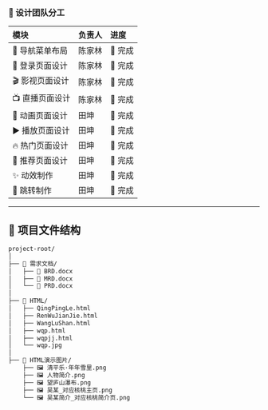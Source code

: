 ### 🎯 设计团队分工

| 模块 | 负责人 | 进度 |
|:----|:------|:----|
| 🧭 导航菜单布局 | 陈家林 | 🔄 完成 |
| 🔐 登录页面设计 | 陈家林 | 🔄 完成 |
| 🎬 影视页面设计 | 陈家林 | 🔄 完成 |
| 📺 直播页面设计 | 陈家林 | 🔄 完成 |
| 🎨 动画页面设计 | 田坤 | 🔄 完成 |
| ▶️ 播放页面设计 | 田坤 | 🔄 完成 |
| 🔥 热门页面设计 | 田坤 | 🔄 完成 |
| 💫 推荐页面设计 | 田坤 | 🔄 完成 |
| ✨ 动效制作 | 田坤 | 🔄 完成 |
| 🔗 跳转制作 | 田坤 | 🔄 完成 |

---

## 📁 项目文件结构

```bash
project-root/
│
├── 📂 需求文档/
│   ├── 📄 BRD.docx
│   ├── 📄 MRD.docx
│   └── 📄 PRD.docx
│
├── 📂 HTML/
│   ├── QingPingLe.html
│   ├── RenWuJianJie.html
│   ├── WangLuShan.html
│   ├── wqp.html
│   ├── wqpjj.html
│   └── wqp.jpg
│
├── 📂 HTML演示图片/
    ├── 🖼️ 清平乐·年年雪里.png
    ├── 🖼️ 人物简介.png
    ├── 🖼️ 望庐山瀑布.png   
    ├── 🖼️ 吴某_对应核桃主页.png
    └── 🖼️ 吴某简介_对应核桃简介页.png